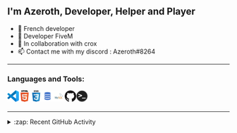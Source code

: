 
<!---
AzerothSixhten/AzerothSixhten is a ✨ special ✨ repository because its `README.md` (this file) appears on your GitHub profile.
You can click the Preview link to take a look at your changes.
--->
## I'm Azeroth, Developer, Helper and Player

- 🌊 French developer 
- 👀 Developer  FiveM
- 🧾 In collaboration with crox
- 📫 Contact me with my discord : Azeroth#8264
 ---

### Languages and Tools:

[<img align="left" alt="Visual Studio Code" width="26px" src="https://raw.githubusercontent.com/github/explore/80688e429a7d4ef2fca1e82350fe8e3517d3494d/topics/visual-studio-code/visual-studio-code.png" />][webdevplaylist]
[<img align="left" alt="HTML5" width="26px" src="https://raw.githubusercontent.com/github/explore/80688e429a7d4ef2fca1e82350fe8e3517d3494d/topics/html/html.png" />][webdevplaylist]
[<img align="left" alt="CSS3" width="26px" src="https://raw.githubusercontent.com/github/explore/80688e429a7d4ef2fca1e82350fe8e3517d3494d/topics/css/css.png" />][cssplaylist]
[<img align="left" alt="SQL" width="26px" src="https://raw.githubusercontent.com/github/explore/80688e429a7d4ef2fca1e82350fe8e3517d3494d/topics/sql/sql.png" />][webdevplaylist]
[<img align="left" alt="MySQL" width="26px" src="https://raw.githubusercontent.com/github/explore/80688e429a7d4ef2fca1e82350fe8e3517d3494d/topics/mysql/mysql.png" />][webdevplaylist]
[<img align="left" alt="GitHub" width="26px" src="https://raw.githubusercontent.com/github/explore/78df643247d429f6cc873026c0622819ad797942/topics/github/github.png" />][webdevplaylist]
[<img align="left" alt="Terminal" width="26px" src="https://raw.githubusercontent.com/github/explore/80688e429a7d4ef2fca1e82350fe8e3517d3494d/topics/terminal/terminal.png" />][webdevplaylist]

<br />
<br />

---

<details>
  <summary>:zap: Recent GitHub Activity</summary>
  
<!--START_SECTION:activity-->
1. 🎉 Creates a new core [AzerothSixhten/Az_coreutils](https://github.com/AzerothSixhten/Az_coreutils)
2. 🎉 Creates a new script [AzerothSixhten/Az_coreesx](https://github.com/AzerothSixhten/Az_coreesx)
3. 🎉 Creates a new core [AzerothSixhten/Az_coreutils](https://github.com/AzerothSixhten/Az_coreutils)
4. 🎉 Creates a new script [AzerothSixhten/Az_concessionaire_utils](https://github.com/AzerothSixhten/Az_concessionaire_utils)
5. 🎉 Creates a new script [AzerothSixhten/Az_parking](https://github.com/AzerothSixhten/Az_parking)
<!--END_SECTION:activity-->

</details>

[webdevplaylist]: https://www.youtube.com/watch?v=ee21xAWnBMg
[cssplaylist]: https://www.youtube.com/watch?v=ee21xAWnBMg
